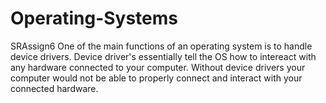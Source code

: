 # Operating-Systems
SRAssign6
One of the main functions of an operating system is to handle device drivers. Device driver's essentially tell the OS how to intereact with any hardware connected to your computer. Without device drivers your computer would not be able to properly connect and interact with your connected hardware. 
